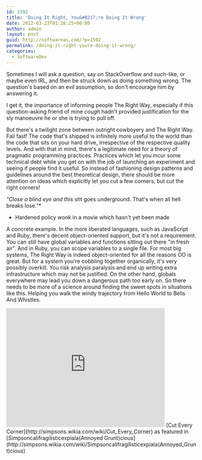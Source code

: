 ```yaml
---
id: 1592
title: 'Doing It Right, You&#8217;re Doing It Wrong'
date: 2012-03-23T01:28:25+00:00
author: admin
layout: post
guid: http://softwareas.com/?p=1592
permalink: /doing-it-right-youre-doing-it-wrong/
categories:
  - SoftwareDev
---
```

Sometimes I will ask a question, say on StackOverflow and such-like, or maybe even IRL, and then be struck down as doing something wrong. The question's based on an evil assumption, so don't encourage him by answering it.

I get it, the importance of informing people The Right Way, especially if this question-asking friend of mine *cough* hadn't provided justification for the sly manoeuvre he or she is trying to pull off.

But there's a twilight zone between outright cowboyery and The Right Way. Fail fast! The code that's shipped is infinitely more useful to the world than the code that sits on your hard drive, irrespective of the respective quality levels. And with that in mind, there's a legitimate need for a theory of pragmatic programming practices. Practices which let you incur some technical debt while you get on with the job of launching an experiment and seeing if people find it useful. So instead of fashioning design patterns and guidelines around the best theoretical design, there should be more attention on ideas which explicitly let you cut a few corners, but cut the right corners!

*"Close a blind eye and this sh*t goes underground. That's when all hell breaks lose."*<br/>
- Hardened policy wonk in a movie which hasn't yet been made

A concrete example. In the more liberated languages, such as JavaScript and Ruby, there's decent object-oriented support, but it's not a requirement. You can still have global variables and functions sitting out there "in fresh air". And in Ruby, you can scope variables to a single file. For most big systems, The Right Way is indeed object-oriented for all the reasons OO is great. But for a system you're cobbling together organically, it's very possibly overkill. You risk analysis paralysis and end up writing extra infrastructure which may not be justified. On the other hand, globals everywhere may lead you down a dangerous path too early on. So there needs to be more of a science around finding the sweet spots in situations like this. Helping you walk the windy trajectory from Hello World to Bells And Whistles.

<iframe width="420" height="315" src="http://www.youtube.com/embed/FwaQxDkpcHY" frameborder="0" allowfullscreen></iframe>
[Cut Every Corner](http://simpsons.wikia.com/wiki/Cut_Every_Corner) as featured in [Simpsoncalifragilisticexpiala(Annoyed Grunt)cious](http://simpsons.wikia.com/wiki/Simpsoncalifragilisticexpiala(Annoyed_Grunt)cious)
